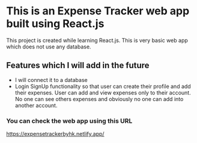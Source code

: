 # This is an Expense Tracker web app built using React.js

This project is created while learning React.js. This is very basic web app which does not use any database.


## Features which I will add in the future
- I will connect it to a database
- Login SignUp functionality so that user can create their profile and add their expenses. User can add and view expenses only to their account. No one can see others expenses and obviously no one can add into another account.

### You can check the web app using this URL
https://expensetrackerbyhk.netlify.app/